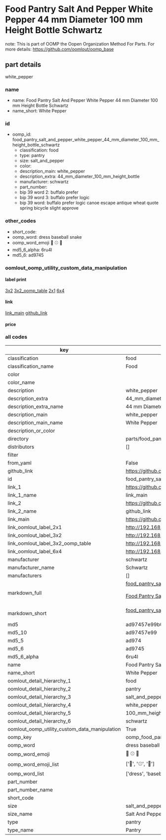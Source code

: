 # Food Pantry Salt And Pepper White Pepper 44 mm Diameter 100 mm Height Bottle Schwartz  

note: This is part of OOMP the Oopen Organization Method For Parts. For more details: https://github.com/oomlout/oomp_base

##  part details



white_pepper

### name
* name: Food Pantry Salt And Pepper White Pepper 44 mm Diameter 100 mm Height Bottle Schwartz
* name_short: White Pepper
### id
* oomp_id: food_pantry_salt_and_pepper_white_pepper_44_mm_diameter_100_mm_height_bottle_schwartz
  * classification: food
  * type: pantry
  * size: salt_and_pepper
  * color: 
  * description_main: white_pepper
  * description_extra: 44_mm_diameter_100_mm_height_bottle
  * manufacturer: schwartz
  * part_number: 
  * bip 39 word 2: buffalo prefer
  * bip 39 word 3: buffalo prefer logic
  * bip 39 word: buffalo prefer logic canoe escape antique wheat quote spring bicycle slight approve

### other_codes
* short_code: 
* oomp_word: dress baseball snake
* oomp_word_emoji :dress: :baseball: :snake:
* md5_6_alpha: 6ru4l
* md5_6: ad9745






### oomlout_oomp_utility_custom_data_manipulation
#### label print
[3x2](http://192.168.1.245:1112/?label=oomp%206ru4l)
[3x2_oomp_table](http://192.168.1.107:1112/?label=oomp%206ru4l)
[2x1](http://192.168.1.242:1112/?label=oomp%206ru4l)
[6x4](http://192.168.1.55:1112/?label=oomp%206ru4l)    

#### link

[link_main](https://github.com/oomlout/oomlout_oomp_current_version_messy/tree/main/parts/food_pantry_salt_and_pepper_white_pepper_44_mm_diameter_100_mm_height_bottle_schwartz) [github_link](https://github.com/oomlout/oomlout_oomp_part_src/tree/main/parts/food_pantry_salt_and_pepper_white_pepper_44_mm_diameter_100_mm_height_bottle_schwartz)                             

#### price







### all codes 
| key | value |  
| --- | --- |  
| classification | food |  
| classification_name | Food |  
| color |  |  
| color_name |  |  
| description | white_pepper |  
| description_extra | 44_mm_diameter_100_mm_height_bottle |  
| description_extra_name | 44 mm Diameter 100 mm Height Bottle |  
| description_main | white_pepper |  
| description_main_name | White Pepper |  
| description_or_color |   |  
| directory | parts/food_pantry_salt_and_pepper_white_pepper_44_mm_diameter_100_mm_height_bottle_schwartz |  
| distributors | [] |  
| filter |  |  
| from_yaml | False |  
| github_link | https://github.com/oomlout/oomlout_oomp_part_src/tree/main/parts/food_pantry_salt_and_pepper_white_pepper_44_mm_diameter_100_mm_height_bottle_schwartz |  
| id | food_pantry_salt_and_pepper_white_pepper_44_mm_diameter_100_mm_height_bottle_schwartz |  
| link_1 | https://github.com/oomlout/oomlout_oomp_current_version_messy/tree/main/parts/food_pantry_salt_and_pepper_white_pepper_44_mm_diameter_100_mm_height_bottle_schwartz |  
| link_1_name | link_main |  
| link_2 | https://github.com/oomlout/oomlout_oomp_part_src/tree/main/parts/food_pantry_salt_and_pepper_white_pepper_44_mm_diameter_100_mm_height_bottle_schwartz |  
| link_2_name | github_link |  
| link_main | https://github.com/oomlout/oomlout_oomp_current_version_messy/tree/main/parts/food_pantry_salt_and_pepper_white_pepper_44_mm_diameter_100_mm_height_bottle_schwartz |  
| link_oomlout_label_2x1 | http://192.168.1.242:1112/?label=oomp%206ru4l |  
| link_oomlout_label_3x2 | http://192.168.1.245:1112/?label=oomp%206ru4l |  
| link_oomlout_label_3x2_oomp_table | http://192.168.1.107:1112/?label=oomp%206ru4l |  
| link_oomlout_label_6x4 | http://192.168.1.55:1112/?label=oomp%206ru4l |  
| manufacturer | schwartz |  
| manufacturer_name | Schwartz |  
| manufacturers | [] |  
| markdown_full | [food_pantry_salt_and_pepper_white_pepper_44_mm_diameter_100_mm_height_bottle_schwartz](https://github.com/oomlout/oomlout_oomp_current_version_messy/tree/main/parts/food_pantry_salt_and_pepper_white_pepper_44_mm_diameter_100_mm_height_bottle_schwartz)<br>[](https://github.com/oomlout/oomlout_oomp_current_version_messy/tree/main/parts/food_pantry_salt_and_pepper_white_pepper_44_mm_diameter_100_mm_height_bottle_schwartz)<br>[Food Pantry Salt And Pepper White Pepper 44 Mm Diameter 100 Mm Height Bottle Schwartz](https://github.com/oomlout/oomlout_oomp_current_version_messy/tree/main/parts/food_pantry_salt_and_pepper_white_pepper_44_mm_diameter_100_mm_height_bottle_schwartz)<br><br> |  
| markdown_short | [food_pantry_salt_and_pepper_white_pepper_44_mm_diameter_100_mm_height_bottle_schwartz](https://github.com/oomlout/oomlout_oomp_current_version_messy/tree/main/parts/food_pantry_salt_and_pepper_white_pepper_44_mm_diameter_100_mm_height_bottle_schwartz)<br><br> |  
| md5 | ad97457e99b01f3c27a68219072a70ed |  
| md5_10 | ad97457e99 |  
| md5_5 | ad974 |  
| md5_6 | ad9745 |  
| md5_6_alpha | 6ru4l |  
| name | Food Pantry Salt And Pepper White Pepper 44 mm Diameter 100 mm Height Bottle Schwartz |  
| name_short | White Pepper |  
| oomlout_detail_hierarchy_1 | food |  
| oomlout_detail_hierarchy_2 | pantry |  
| oomlout_detail_hierarchy_3 | salt_and_pepper |  
| oomlout_detail_hierarchy_4 | white_pepper |  
| oomlout_detail_hierarchy_5 | 100_mm_height |  
| oomlout_detail_hierarchy_6 | schwartz |  
| oomlout_oomp_utility_custom_data_manipulation | True |  
| oomp_key | oomp_food_pantry_salt_and_pepper_white_pepper_44_mm_diameter_100_mm_height_bottle_schwartz |  
| oomp_word | dress baseball snake |  
| oomp_word_emoji | :dress: :baseball: :snake: |  
| oomp_word_emoji_list | [':dress:', ':baseball:', ':snake:'] |  
| oomp_word_list | ['dress', 'baseball', 'snake'] |  
| part_number |  |  
| part_number_name |  |  
| short_code |  |  
| size | salt_and_pepper |  
| size_name | Salt And Pepper |  
| type | pantry |  
| type_name | Pantry |  
